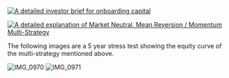 [![A detailed investor brief for onboarding capital](UMD_external_work_preview.png)](UMD%20external%20work.pdf)

[![A detailed explanation of Market Neutral, Mean Reversion / Momentum Multi-Strategy](UMD_external_work_preview2.png)](UMD%20external%20work.pdf)


The following images are a 5 year stress test showing the equity curve of the multi-strategy mentioned above.

![IMG_0970](https://github.com/user-attachments/assets/2ccffff0-e91f-43ff-9951-75ac39d45405)
![IMG_0971](https://github.com/user-attachments/assets/b3f7c411-d5f1-48d0-88fd-008b7e9c0ef5)
